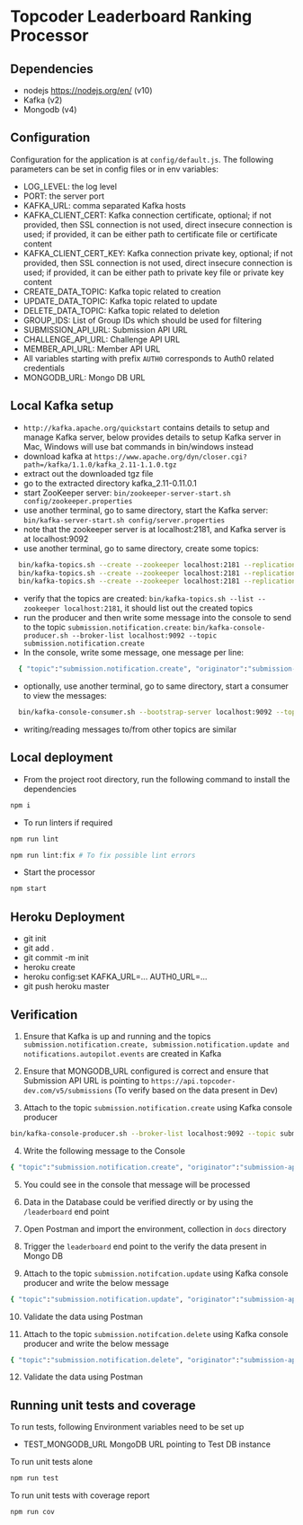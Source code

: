# Topcoder Leaderboard Ranking Processor

## Dependencies

- nodejs https://nodejs.org/en/ (v10)
- Kafka (v2)
- Mongodb (v4)

## Configuration

Configuration for the application is at `config/default.js`.
The following parameters can be set in config files or in env variables:

- LOG_LEVEL: the log level
- PORT: the server port
- KAFKA_URL: comma separated Kafka hosts
- KAFKA_CLIENT_CERT: Kafka connection certificate, optional;
    if not provided, then SSL connection is not used, direct insecure connection is used;
    if provided, it can be either path to certificate file or certificate content
- KAFKA_CLIENT_CERT_KEY: Kafka connection private key, optional;
    if not provided, then SSL connection is not used, direct insecure connection is used;
    if provided, it can be either path to private key file or private key content
- CREATE_DATA_TOPIC: Kafka topic related to creation
- UPDATE_DATA_TOPIC: Kafka topic related to update
- DELETE_DATA_TOPIC: Kafka topic related to deletion
- GROUP_IDS: List of Group IDs which should be used for filtering
- SUBMISSION_API_URL: Submission API URL
- CHALLENGE_API_URL: Challenge API URL
- MEMBER_API_URL: Member API URL
- All variables starting with prefix `AUTH0` corresponds to Auth0 related credentials
- MONGODB_URL: Mongo DB URL

## Local Kafka setup

- `http://kafka.apache.org/quickstart` contains details to setup and manage Kafka server,
  below provides details to setup Kafka server in Mac, Windows will use bat commands in bin/windows instead
- download kafka at `https://www.apache.org/dyn/closer.cgi?path=/kafka/1.1.0/kafka_2.11-1.1.0.tgz`
- extract out the downloaded tgz file
- go to the extracted directory kafka_2.11-0.11.0.1
- start ZooKeeper server:
  `bin/zookeeper-server-start.sh config/zookeeper.properties`
- use another terminal, go to same directory, start the Kafka server:
  `bin/kafka-server-start.sh config/server.properties`
- note that the zookeeper server is at localhost:2181, and Kafka server is at localhost:9092
- use another terminal, go to same directory, create some topics:

```bash
  bin/kafka-topics.sh --create --zookeeper localhost:2181 --replication-factor 1 --partitions 1 --topic submission.notification.create
  bin/kafka-topics.sh --create --zookeeper localhost:2181 --replication-factor 1 --partitions 1 --topic submission.notification.update
  bin/kafka-topics.sh --create --zookeeper localhost:2181 --replication-factor 1 --partitions 1 --topic notifications.autopilot.events
```

- verify that the topics are created:
  `bin/kafka-topics.sh --list --zookeeper localhost:2181`,
  it should list out the created topics
- run the producer and then write some message into the console to send to the topic `submission.notification.create`:
  `bin/kafka-console-producer.sh --broker-list localhost:9092 --topic submission.notification.create`
- In the console, write some message, one message per line:

```bash
  { "topic":"submission.notification.create", "originator":"submission-api", "timestamp":"2018-08-06T15:46:05.575Z", "mime-type":"application/json", "payload":{ "resource":"review", "id": "d34d4180-65aa-42ec-a945-5fd21dec0502", "score": 92.0, "typeId": "c56a4180-65aa-42ec-a945-5fd21dec0501", "reviewerId": "c23a4180-65aa-42ec-a945-5fd21dec0503", "scoreCardId": "b25a4180-65aa-42ec-a945-5fd21dec0503", "submissionId": "fad49103-37ac-4a04-8294-c840483178a5", "created": "2018-05-20T07:00:30.123Z", "updated": "2018-06-01T07:36:28.178Z", "createdBy": "admin", "updatedBy": "admin" } }
```

- optionally, use another terminal, go to same directory, start a consumer to view the messages:

```bash
  bin/kafka-console-consumer.sh --bootstrap-server localhost:9092 --topic submission.notification.create --from-beginning
```

- writing/reading messages to/from other topics are similar

## Local deployment

- From the project root directory, run the following command to install the dependencies

```bash
npm i
```

- To run linters if required

```bash
npm run lint

npm run lint:fix # To fix possible lint errors
```

- Start the processor

```bash
npm start
```

## Heroku Deployment

- git init
- git add .
- git commit -m init
- heroku create
- heroku config:set KAFKA_URL=... AUTH0_URL=... 
- git push heroku master

## Verification

1. Ensure that Kafka is up and running and the topics `submission.notification.create, submission.notification.update and notifications.autopilot.events` are created in Kafka

2. Ensure that MONGODB_URL configured is correct and ensure that Submission API URL is pointing to `https://api.topcoder-dev.com/v5/submissions` (To verify based on the data present in Dev)

3. Attach to the topic `submission.notification.create` using Kafka console producer

```bash
bin/kafka-console-producer.sh --broker-list localhost:9092 --topic submission.notification.create
```

4. Write the following message to the Console

```bash
{ "topic":"submission.notification.create", "originator":"submission-api", "timestamp":"2018-08-06T15:46:05.575Z", "mime-type":"application/json", "payload":{ "resource":"reviewSummation", "id": "d24d4180-65aa-42ec-a945-5fd21dec0507", "aggregateScore": 87.5, "isPassing": true, "scoreCardId": "b25a4180-65aa-42ec-a945-5fd21dec0503", "submissionId": "fad49103-37ac-4a04-8294-c840483178a5", "created": "2018-05-20T07:00:30.123Z", "updated": "2018-06-01T07:36:28.178Z", "createdBy": "admin", "updatedBy": "admin" } }
```

5. You could see in the console that message will be processed

6. Data in the Database could be verified directly or by using the `/leaderboard` end point

7. Open Postman and import the environment, collection in `docs` directory

8. Trigger the `leaderboard` end point to the verify the data present in Mongo DB

9. Attach to the topic `submission.notifcation.update` using Kafka console producer and write the below message

```bash
{ "topic":"submission.notification.update", "originator":"submission-api", "timestamp":"2018-08-06T15:46:05.575Z", "mime-type":"application/json", "payload":{ "resource":"reviewSummation", "id": "d24d4180-65aa-42ec-a945-5fd21dec0507", "aggregateScore": 85.83 } }
```

10. Validate the data using Postman

11. Attach to the topic `submission.notifcation.delete` using Kafka console producer and write the below message

```bash
{ "topic":"submission.notification.delete", "originator":"submission-api", "timestamp":"2018-08-06T15:46:05.575Z", "mime-type":"application/json", "payload":{ "resource":"reviewSummation", "id": "d24d4180-65aa-42ec-a945-5fd21dec0507" } }
```

12. Validate the data using Postman

## Running unit tests and coverage

To run tests, following Environment variables need to be set up

- TEST_MONGODB_URL MongoDB URL pointing to Test DB instance

To run unit tests alone

```bash
npm run test
```

To run unit tests with coverage report

```bash
npm run cov
```
